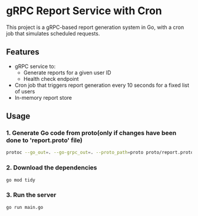 # gRPC Report Service with Cron

This project is a gRPC-based report generation system in Go, with a cron job that simulates scheduled requests.

## Features

- gRPC service to:
  - Generate reports for a given user ID
  - Health check endpoint
- Cron job that triggers report generation every 10 seconds for a fixed list of users
- In-memory report store

## Usage

### 1. Generate Go code from proto(only if changes have been done to 'report.proto' file)

```sh
protoc --go_out=. --go-grpc_out=. --proto_path=proto proto/report.proto
```
### 2. Download the dependencies
```sh
go mod tidy
```
### 3. Run the server

```sh
go run main.go
```


